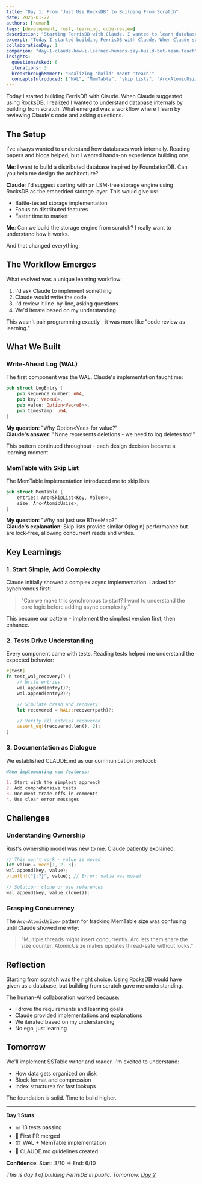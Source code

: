 ```yaml
---
title: "Day 1: From 'Just Use RocksDB' to Building From Scratch"
date: 2025-01-27
authors: [human]
tags: [development, rust, learning, code-review]
description: "Starting FerrisDB with Claude. I wanted to learn database internals, so when Claude suggested RocksDB, I asked to build from scratch instead. Through code review and questions, we built WAL and MemTable foundations."
excerpt: "Today I started building FerrisDB with Claude. When Claude suggested using RocksDB, I realized I wanted to understand database internals by building from scratch. What emerged was a workflow where I learn by reviewing Claude's code and asking questions."
collaborationDay: 1
companion: "day-1-claude-how-i-learned-humans-say-build-but-mean-teach"
insights:
  questionsAsked: 6
  iterations: 3
  breakthroughMoment: "Realizing 'build' meant 'teach'"
  conceptsIntroduced: ["WAL", "MemTable", "skip lists", "Arc<AtomicUsize>", "Option<Vec<u8>> for deletes"]
---
```


Today I started building FerrisDB with Claude. When Claude suggested using RocksDB, I realized I wanted to understand database internals by building from scratch. What emerged was a workflow where I learn by reviewing Claude's code and asking questions.

## The Setup

I've always wanted to understand how databases work internally. Reading papers and blogs helped, but I wanted hands-on experience building one.

**Me**: I want to build a distributed database inspired by FoundationDB. Can you help me design the architecture?

**Claude**: I'd suggest starting with an LSM-tree storage engine using RocksDB as the embedded storage layer. This would give us:

- Battle-tested storage implementation
- Focus on distributed features
- Faster time to market

**Me**: Can we build the storage engine from scratch? I really want to understand how it works.

And that changed everything.

## The Workflow Emerges

What evolved was a unique learning workflow:

1. I'd ask Claude to implement something
2. Claude would write the code
3. I'd review it line-by-line, asking questions
4. We'd iterate based on my understanding

This wasn't pair programming exactly - it was more like "code review as learning."

## What We Built

### Write-Ahead Log (WAL)

The first component was the WAL. Claude's implementation taught me:

```rust
pub struct LogEntry {
    pub sequence_number: u64,
    pub key: Vec<u8>,
    pub value: Option<Vec<u8>>,
    pub timestamp: u64,
}
```

**My question**: "Why Option<Vec<u8>> for value?"  
**Claude's answer**: "None represents deletions - we need to log deletes too!"

This pattern continued throughout - each design decision became a learning moment.

### MemTable with Skip List

The MemTable implementation introduced me to skip lists:

```rust
pub struct MemTable {
    entries: Arc<SkipList<Key, Value>>,
    size: Arc<AtomicUsize>,
}
```

**My question**: "Why not just use BTreeMap?"  
**Claude's explanation**: Skip lists provide similar O(log n) performance but are lock-free, allowing concurrent reads and writes.

## Key Learnings

### 1. Start Simple, Add Complexity

Claude initially showed a complex async implementation. I asked for synchronous first:

> "Can we make this synchronous to start? I want to understand the core logic before adding async complexity."

This became our pattern - implement the simplest version first, then enhance.

### 2. Tests Drive Understanding

Every component came with tests. Reading tests helped me understand the expected behavior:

```rust
#[test]
fn test_wal_recovery() {
    // Write entries
    wal.append(entry1)?;
    wal.append(entry2)?;

    // Simulate crash and recovery
    let recovered = WAL::recover(path)?;

    // Verify all entries recovered
    assert_eq!(recovered.len(), 2);
}
```

### 3. Documentation as Dialogue

We established CLAUDE.md as our communication protocol:

```markdown
When implementing new features:

1. Start with the simplest approach
2. Add comprehensive tests
3. Document trade-offs in comments
4. Use clear error messages
```

## Challenges

### Understanding Ownership

Rust's ownership model was new to me. Claude patiently explained:

```rust
// This won't work - value is moved
let value = vec![1, 2, 3];
wal.append(key, value);
println!("{:?}", value); // Error: value was moved

// Solution: clone or use references
wal.append(key, value.clone());
```

### Grasping Concurrency

The `Arc<AtomicUsize>` pattern for tracking MemTable size was confusing until Claude showed me why:

> "Multiple threads might insert concurrently. Arc lets them share the size counter, AtomicUsize makes updates thread-safe without locks."

## Reflection

Starting from scratch was the right choice. Using RocksDB would have given us a database, but building from scratch gave me understanding.

The human-AI collaboration worked because:

- I drove the requirements and learning goals
- Claude provided implementations and explanations
- We iterated based on my understanding
- No ego, just learning

## Tomorrow

We'll implement SSTable writer and reader. I'm excited to understand:

- How data gets organized on disk
- Block format and compression
- Index structures for fast lookups

The foundation is solid. Time to build higher.

---

**Day 1 Stats:**

- 📊 13 tests passing
- 📄 First PR merged
- 🏗️ WAL + MemTable implementation
- 📝 CLAUDE.md guidelines created

**Confidence**: Start: 3/10 → End: 6/10

_This is day 1 of building FerrisDB in public. Tomorrow: [Day 2](/blog/2025-01-28-day-2-human/)_

